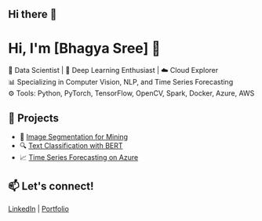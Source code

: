 ## Hi there 👋

# Hi, I'm [Bhagya Sree] 👋

🔬 Data Scientist | 🧠 Deep Learning Enthusiast | ☁️ Cloud Explorer  
📊 Specializing in Computer Vision, NLP, and Time Series Forecasting  
⚙️ Tools: Python, PyTorch, TensorFlow, OpenCV, Spark, Docker, Azure, AWS  

## 🔧 Projects
- 🚀 [Image Segmentation for Mining](https://github.com/your-repo)
- 🔍 [Text Classification with BERT](https://github.com/your-repo)
- 📈 [Time Series Forecasting on Azure](https://github.com/your-repo)

## 📫 Let's connect!
[LinkedIn](www.linkedin.com/in/koti-bhagya-sree-vemavarapu-3660872a7) | [Portfolio](https://yourportfolio.com)

